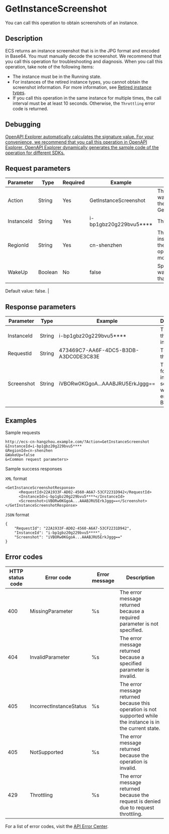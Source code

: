 # GetInstanceScreenshot

You can call this operation to obtain screenshots of an instance.

## Description

ECS returns an instance screenshot that is in the JPG format and encoded in Base64. You must manually decode the screenshot. We recommend that you call this operation for troubleshooting and diagnosis. When you call this operation, take note of the following items:

-   The instance must be in the Running state.
-   For instances of the retired instance types, you cannot obtain the screenshot information. For more information, see [Retired instance types](~~55263~~).
-   If you call this operation in the same instance for multiple times, the call interval must be at least 10 seconds. Otherwise, the `Throttling` error code is returned.

## Debugging

[OpenAPI Explorer automatically calculates the signature value. For your convenience, we recommend that you call this operation in OpenAPI Explorer. OpenAPI Explorer dynamically generates the sample code of the operation for different SDKs.](https://api.aliyun.com/#product=Ecs&api=GetInstanceScreenshot&type=RPC&version=2014-05-26)

## Request parameters

|Parameter|Type|Required|Example|Description|
|---------|----|--------|-------|-----------|
|Action|String|Yes|GetInstanceScreenshot|The operation that you want to perform. Set the value to GetInstanceScreenshot. |
|InstanceId|String|Yes|i-bp1gbz20g229bvu5\*\*\*\*|The ID of the instance. |
|RegionId|String|Yes|cn-shenzhen|The region ID of the instance. You can call the [DescribeRegions](~~25609~~) operation to query the most recent region list. |
|WakeUp|Boolean|No|false|Specifies whether to wake up the instance that is in sleep mode.

Default value: false. |

## Response parameters

|Parameter|Type|Example|Description|
|---------|----|-------|-----------|
|InstanceId|String|i-bp1gbz20g229bvu5\*\*\*\*|The ID of the instance. |
|RequestId|String|473469C7-AA6F-4DC5-B3DB-A3DC0DE3C83E|The ID of the request. |
|Screenshot|String|iVBORw0KGgoA...AAABJRU5ErkJggg==|The JPG-formatted instance screenshot, which is encoded in Base64. |

## Examples

Sample requests

```
http://ecs-cn-hangzhou.example.com/?Action=GetInstanceScreenshot
&InstanceId=i-bp1gbz20g229bvu5****
&RegionId=cn-shenzhen
&WakeUp=false
&<Common request parameters>
```

Sample success responses

`XML` format

```
<GetInstanceScreenshotResponse>
      <RequestId>22A1933F-AD02-4560-A6A7-53CF2231D942</RequestId>
      <InstanceId>i-bp1gbz20g229bvu5****</InstanceId>
      <Screenshot>iVBORw0KGgoA...AAABJRU5ErkJggg==</Screenshot>
</GetInstanceScreenshotResponse>
```

`JSON` format

```
{
    "RequestId": "22A1933F-AD02-4560-A6A7-53CF2231D942",
    "InstanceId": "i-bp1gbz20g229bvu5****",
    "Screenshot": "iVBORw0KGgoA...AAABJRU5ErkJggg=="
}
```

## Error codes

|HTTP status code|Error code|Error message|Description|
|----------------|----------|-------------|-----------|
|400|MissingParameter|%s|The error message returned because a required parameter is not specified.|
|404|InvalidParameter|%s|The error message returned because a specified parameter is invalid.|
|405|IncorrectInstanceStatus|%s|The error message returned because this operation is not supported while the instance is in the current state.|
|405|NotSupported|%s|The error message returned because the operation is invalid.|
|429|Throttling|%s|The error message returned because the request is denied due to request throttling.|

For a list of error codes, visit the [API Error Center](https://error-center.alibabacloud.com/status/product/Ecs).


